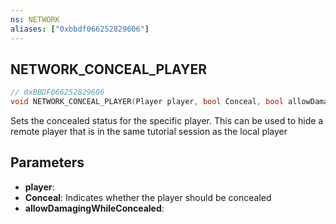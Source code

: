 ```yaml
---
ns: NETWORK
aliases: ["0xbbdf066252829606"]
---
```

## NETWORK_CONCEAL_PLAYER

```c
// 0xBBDF066252829606
void NETWORK_CONCEAL_PLAYER(Player player, bool Conceal, bool allowDamagingWhileConcealed);
```

Sets the concealed status for the specific player. This can be used to hide a remote player that is in the same tutorial session as the local player


## Parameters
* **player**: 
* **Conceal**: Indicates whether the player should be concealed
* **allowDamagingWhileConcealed**: 
